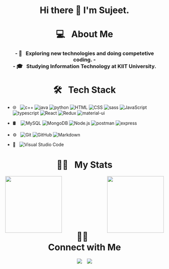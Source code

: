 
<p align="center"><h1 align="center">  Hi there 👋 I'm Sujeet.</h1></p>

<p align="center"><h1 align="center"> 💻 &nbsp; About Me </h1></p>
<h3 align="center">
- 🤔 &nbsp; Exploring new technologies and doing competetive coding.
- </br>
- 🎓 &nbsp; Studying Information Technology at KIIT University.
</h3>

## <p align="center"><h1 align="center"> 🛠 &nbsp; Tech Stack</h1></p>

- 🌐 &nbsp;
  ![c++](https://img.shields.io/badge/C%2B%2B-00599C?style=for-the-badge&logo=c%2B%2B&logoColor=white)
  ![java](https://img.shields.io/badge/Java-ED8B00?style=for-the-badge&logo=java&logoColor=white)
  ![python](https://img.shields.io/badge/Python-14354C?style=for-the-badge&logo=python&logoColor=white)
  ![HTML](https://img.shields.io/badge/HTML5-E34F26?style=for-the-badge&logo=html5&logoColor=white)
  ![CSS](https://img.shields.io/badge/CSS3-1572B6?style=for-the-badge&logo=css3&logoColor=white)
  ![sass](https://img.shields.io/badge/Sass-CC6699?style=for-the-badge&logo=sass&logoColor=white)
  ![JavaScript](https://img.shields.io/badge/JavaScript-323330?style=for-the-badge&logo=javascript&logoColor=F7DF1E)
  ![typescript](https://img.shields.io/badge/TypeScript-007ACC?style=for-the-badge&logo=typescript&logoColor=white)
  ![React](https://img.shields.io/badge/React-20232A?style=for-the-badge&logo=react&logoColor=61DAFB)
  ![Redux](https://img.shields.io/badge/Redux-593D88?style=for-the-badge&logo=redux&logoColor=white)
  ![material-ui](https://img.shields.io/badge/Material--UI-0081CB?style=for-the-badge&logo=material-ui&logoColor=white)
- 🛢 &nbsp;&nbsp;
  ![MySQL](https://img.shields.io/badge/MySQL-00000F?style=for-the-badge&logo=mysql&logoColor=white)
  ![MongoDB](https://img.shields.io/badge/MongoDB-4EA94B?style=for-the-badge&logo=mongodb&logoColor=whiteb)
  ![Node.js](https://img.shields.io/badge/Node.js-43853D?style=for-the-badge&logo=node.js&logoColor=white)
  ![postman](https://img.shields.io/badge/Postman-FF6C37?style=for-the-badge&logo=Postman&logoColor=white)
  ![express](https://img.shields.io/badge/Express.js-000000?style=for-the-badge&logo=express&logoColor=white)
  
- ⚙️ &nbsp;
  ![Git](https://img.shields.io/badge/Git-F05032?style=for-the-badge&logo=git&logoColor=white)
  ![GitHub](https://img.shields.io/badge/GitHub-100000?style=for-the-badge&logo=github&logoColor=white)
  ![Markdown](https://img.shields.io/badge/Markdown-000000?style=for-the-badge&logo=markdown&logoColor=white)
- 🔧 &nbsp;
  ![Visual Studio Code](https://img.shields.io/badge/Visual_Studio_Code-0078D4?style=for-the-badge&logo=visual%20studio%20code&logoColor=white)



<!-- BLOG-POST-LIST:END -->

## <p align="center"><h1 align="center"> 🤝🏻 &nbsp; My Stats</h1></p>
<p>
<a href="https://github.com/Sujeet3099">
<!--   <img height="200em" src="https://github-readme-stats.vercel.app/api?username=Sujeet3099&show_icons=true&theme=radical" /> -->
<!--   <img height="200em" src="https://github-readme-stats-eight-theta.vercel.app/api/top-langs/?username=Sujeet3099&theme=radical&layout=compact&exclude_lang=java+r" /> -->
<!--    <img align="left" src="https://github-readme-stats.vercel.app/api?username=Sujeet3099&theme=radical&show_icons=true&count_private=true&title_color=fff&icon_color=79ff97&text_color=9f9f9f&bg_color=151515&line_height=33&hide_rank=true" alt="Sujeet's github stats"/> -->
<!--    <img align="right" src="https://github-readme-stats.vercel.app/api/top-langs/?username=Sujeet3099&show_icons=true&theme=tokyonight&title_color=fff&icon_color=79ff97&text_color=9f9f9f&bg_color=151515" alt="Sujeet's github stats"/> -->
  <img align="left" height="180em" src="https://github-readme-stats-eight-theta.vercel.app/api?username=Sujeet3099&show_icons=true&theme=algolia&include_all_commits=true&count_private=true"/>
  <img align="right" height="180em" src="https://github-readme-stats-eight-theta.vercel.app/api/top-langs/?username=Sujeet3099&layout=compact&langs_count=8&theme=algolia"/>
  
</a>
</p>
</br>
</br>
</br>
</br>
</br>
</br>
</br>
</br>


## <p align="center"><h1 align="center"> 🤝🏻 &nbsp; Connect with Me</h1></p>

<p align="center">
  <a target="_blank"href="https://www.linkedin.com/in/sujeet-kumar-b75b971a0/"><img src="https://img.shields.io/badge/linkedin-%230077B5.svg?&style=for-the-badge&logo=linkedin&logoColor=white" /></a>&nbsp;
  <a target="_blank"href="https://github.com/Sujeet3099"></a>&nbsp;
  <a href="mailto:sujeetk3099@gmail.com?subject=Hello%20Sujeet,%20From%20Github"><img src="https://img.shields.io/badge/gmail-%23D14836.svg?&style=for-the-badge&logo=gmail&logoColor=white" /></a>
</p>
<!--
**cdthomp1/cdthomp1** is a ✨ _special_ ✨ repository because its `README.md` (this file) appears on your GitHub profile.


